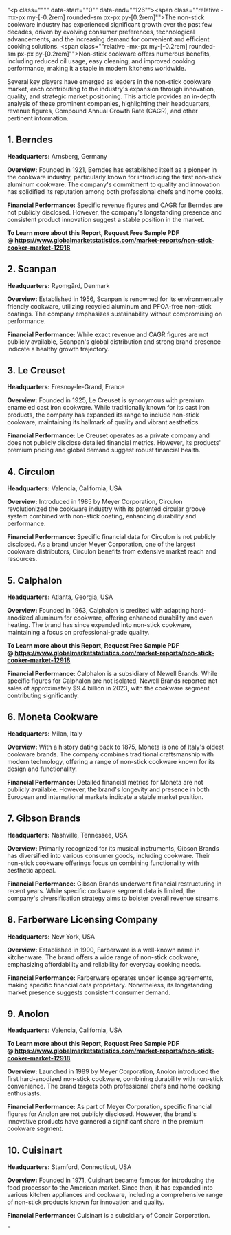 "<p class="""" data-start=""0"" data-end=""126""><span class=""relative -mx-px my-[-0.2rem] rounded-sm px-px py-[0.2rem]"">The non-stick cookware industry has experienced significant growth over the past few decades, driven by evolving consumer preferences, technological advancements, and the increasing demand for convenient and efficient cooking solutions.</span> <span class=""relative -mx-px my-[-0.2rem] rounded-sm px-px py-[0.2rem]"">Non-stick cookware offers numerous benefits, including reduced oil usage, easy cleaning, and improved cooking performance, making it a staple in modern kitchens worldwide.</span></p>
<p class="""" data-start=""128"" data-end=""247""><span class=""relative -mx-px my-[-0.2rem] rounded-sm px-px py-[0.2rem]"">Several key players have emerged as leaders in the non-stick cookware market, each contributing to the industry's expansion through innovation, quality, and strategic market positioning.</span> <span class=""relative -mx-px my-[-0.2rem] rounded-sm px-px py-[0.2rem]"">This article provides an in-depth analysis of these prominent companies, highlighting their headquarters, revenue figures, Compound Annual Growth Rate (CAGR), and other pertinent information.</span></p>
<h2 class="""" data-start=""249"" data-end=""262"">1. Berndes</h2>
<p class="""" data-start=""264"" data-end=""363""><strong data-start=""264"" data-end=""281"">Headquarters:</strong> <span class=""relative -mx-px my-[-0.2rem] rounded-sm px-px py-[0.2rem]"">Arnsberg, Germany</span></p>
<p class="""" data-start=""365"" data-end=""500""><strong data-start=""365"" data-end=""378"">Overview:</strong> <span class=""relative -mx-px my-[-0.2rem] rounded-sm px-px py-[0.2rem]"">Founded in 1921, Berndes has established itself as a pioneer in the cookware industry, particularly known for introducing the first non-stick aluminum cookware.</span> <span class=""relative -mx-px my-[-0.2rem] rounded-sm px-px py-[0.2rem]"">The company's commitment to quality and innovation has solidified its reputation among both professional chefs and home cooks.</span></p>
<p class="""" data-start=""502"" data-end=""654""><strong data-start=""502"" data-end=""528"">Financial Performance:</strong> <span class=""relative -mx-px my-[-0.2rem] rounded-sm px-px py-[0.2rem]"">Specific revenue figures and CAGR for Berndes are not publicly disclosed.</span> <span class=""relative -mx-px my-[-0.2rem] rounded-sm px-px py-[0.2rem]"">However, the company's longstanding presence and consistent product innovation suggest a stable position in the market.</span></p>
<p class="""" data-start=""502"" data-end=""654""><strong>To Learn more about this Report, Request Free Sample PDF @&nbsp;<a href=""https://www.globalmarketstatistics.com/market-reports/non-stick-cooker-market-12918"">https://www.globalmarketstatistics.com/market-reports/non-stick-cooker-market-12918</a></strong></p>
<h2 class="""" data-start=""656"" data-end=""669"">2. Scanpan</h2>
<p class="""" data-start=""671"" data-end=""774""><strong data-start=""671"" data-end=""688"">Headquarters:</strong> <span class=""relative -mx-px my-[-0.2rem] rounded-sm px-px py-[0.2rem]"">Ryomg&aring;rd, Denmark</span></p>
<p class="""" data-start=""776"" data-end=""915""><strong data-start=""776"" data-end=""789"">Overview:</strong> <span class=""relative -mx-px my-[-0.2rem] rounded-sm px-px py-[0.2rem]"">Established in 1956, Scanpan is renowned for its environmentally friendly cookware, utilizing recycled aluminum and PFOA-free non-stick coatings.</span> <span class=""relative -mx-px my-[-0.2rem] rounded-sm px-px py-[0.2rem]"">The company emphasizes sustainability without compromising on performance.</span></p>
<p class="""" data-start=""917"" data-end=""1029""><strong data-start=""917"" data-end=""943"">Financial Performance:</strong> <span class=""relative -mx-px my-[-0.2rem] rounded-sm px-px py-[0.2rem]"">While exact revenue and CAGR figures are not publicly available, Scanpan's global distribution and strong brand presence indicate a healthy growth trajectory.</span></p>
<h2 class="""" data-start=""1031"" data-end=""1047"">3. Le Creuset</h2>
<p class="""" data-start=""1049"" data-end=""1152""><strong data-start=""1049"" data-end=""1066"">Headquarters:</strong> <span class=""relative -mx-px my-[-0.2rem] rounded-sm px-px py-[0.2rem]"">Fresnoy-le-Grand, France</span></p>
<p class="""" data-start=""1154"" data-end=""1293""><strong data-start=""1154"" data-end=""1167"">Overview:</strong> <span class=""relative -mx-px my-[-0.2rem] rounded-sm px-px py-[0.2rem]"">Founded in 1925, Le Creuset is synonymous with premium enameled cast iron cookware.</span> <span class=""relative -mx-px my-[-0.2rem] rounded-sm px-px py-[0.2rem]"">While traditionally known for its cast iron products, the company has expanded its range to include non-stick cookware, maintaining its hallmark of quality and vibrant aesthetics.</span></p>
<p class="""" data-start=""1295"" data-end=""1447""><strong data-start=""1295"" data-end=""1321"">Financial Performance:</strong> <span class=""relative -mx-px my-[-0.2rem] rounded-sm px-px py-[0.2rem]"">Le Creuset operates as a private company and does not publicly disclose detailed financial metrics.</span> <span class=""relative -mx-px my-[-0.2rem] rounded-sm px-px py-[0.2rem]"">However, its products' premium pricing and global demand suggest robust financial health.</span></p>
<h2 class="""" data-start=""1449"" data-end=""1463"">4. Circulon</h2>
<p class="""" data-start=""1465"" data-end=""1568""><strong data-start=""1465"" data-end=""1482"">Headquarters:</strong> <span class=""relative -mx-px my-[-0.2rem] rounded-sm px-px py-[0.2rem]"">Valencia, California, USA</span></p>
<p class="""" data-start=""1570"" data-end=""1669""><strong data-start=""1570"" data-end=""1583"">Overview:</strong> <span class=""relative -mx-px my-[-0.2rem] rounded-sm px-px py-[0.2rem]"">Introduced in 1985 by Meyer Corporation, Circulon revolutionized the cookware industry with its patented circular groove system combined with non-stick coating, enhancing durability and performance.</span></p>
<p class="""" data-start=""1671"" data-end=""1823""><strong data-start=""1671"" data-end=""1697"">Financial Performance:</strong> <span class=""relative -mx-px my-[-0.2rem] rounded-sm px-px py-[0.2rem]"">Specific financial data for Circulon is not publicly disclosed.</span> <span class=""relative -mx-px my-[-0.2rem] rounded-sm px-px py-[0.2rem]"">As a brand under Meyer Corporation, one of the largest cookware distributors, Circulon benefits from extensive market reach and resources.</span></p>
<h2 class="""" data-start=""1825"" data-end=""1840"">5. Calphalon</h2>
<p class="""" data-start=""1842"" data-end=""1945""><strong data-start=""1842"" data-end=""1859"">Headquarters:</strong> <span class=""relative -mx-px my-[-0.2rem] rounded-sm px-px py-[0.2rem]"">Atlanta, Georgia, USA</span></p>
<p class="""" data-start=""1947"" data-end=""2086""><strong data-start=""1947"" data-end=""1960"">Overview:</strong> <span class=""relative -mx-px my-[-0.2rem] rounded-sm px-px py-[0.2rem]"">Founded in 1963, Calphalon is credited with adapting hard-anodized aluminum for cookware, offering enhanced durability and even heating.</span> <span class=""relative -mx-px my-[-0.2rem] rounded-sm px-px py-[0.2rem]"">The brand has since expanded into non-stick cookware, maintaining a focus on professional-grade quality.</span></p>
<p class="""" data-start=""1947"" data-end=""2086""><strong>To Learn more about this Report, Request Free Sample PDF @&nbsp;<a href=""https://www.globalmarketstatistics.com/market-reports/non-stick-cooker-market-12918"">https://www.globalmarketstatistics.com/market-reports/non-stick-cooker-market-12918</a></strong></p>
<p class="""" data-start=""2088"" data-end=""2240""><strong data-start=""2088"" data-end=""2114"">Financial Performance:</strong> <span class=""relative -mx-px my-[-0.2rem] rounded-sm px-px py-[0.2rem]"">Calphalon is a subsidiary of Newell Brands.</span> <span class=""relative -mx-px my-[-0.2rem] rounded-sm px-px py-[0.2rem]"">While specific figures for Calphalon are not isolated, Newell Brands reported net sales of approximately $9.4 billion in 2023, with the cookware segment contributing significantly.</span></p>
<h2 class="""" data-start=""2242"" data-end=""2263"">6. Moneta Cookware</h2>
<p class="""" data-start=""2265"" data-end=""2368""><strong data-start=""2265"" data-end=""2282"">Headquarters:</strong> <span class=""relative -mx-px my-[-0.2rem] rounded-sm px-px py-[0.2rem]"">Milan, Italy</span></p>
<p class="""" data-start=""2370"" data-end=""2509""><strong data-start=""2370"" data-end=""2383"">Overview:</strong> <span class=""relative -mx-px my-[-0.2rem] rounded-sm px-px py-[0.2rem]"">With a history dating back to 1875, Moneta is one of Italy's oldest cookware brands.</span> <span class=""relative -mx-px my-[-0.2rem] rounded-sm px-px py-[0.2rem]"">The company combines traditional craftsmanship with modern technology, offering a range of non-stick cookware known for its design and functionality.</span></p>
<p class="""" data-start=""2511"" data-end=""2663""><strong data-start=""2511"" data-end=""2537"">Financial Performance:</strong> <span class=""relative -mx-px my-[-0.2rem] rounded-sm px-px py-[0.2rem]"">Detailed financial metrics for Moneta are not publicly available.</span> <span class=""relative -mx-px my-[-0.2rem] rounded-sm px-px py-[0.2rem]"">However, the brand's longevity and presence in both European and international markets indicate a stable market position.</span></p>
<h2 class="""" data-start=""2665"" data-end=""2684"">7. Gibson Brands</h2>
<p class="""" data-start=""2686"" data-end=""2789""><strong data-start=""2686"" data-end=""2703"">Headquarters:</strong> <span class=""relative -mx-px my-[-0.2rem] rounded-sm px-px py-[0.2rem]"">Nashville, Tennessee, USA</span></p>
<p class="""" data-start=""2791"" data-end=""2930""><strong data-start=""2791"" data-end=""2804"">Overview:</strong> <span class=""relative -mx-px my-[-0.2rem] rounded-sm px-px py-[0.2rem]"">Primarily recognized for its musical instruments, Gibson Brands has diversified into various consumer goods, including cookware.</span> <span class=""relative -mx-px my-[-0.2rem] rounded-sm px-px py-[0.2rem]"">Their non-stick cookware offerings focus on combining functionality with aesthetic appeal.</span></p>
<p class="""" data-start=""2932"" data-end=""3084""><strong data-start=""2932"" data-end=""2958"">Financial Performance:</strong> <span class=""relative -mx-px my-[-0.2rem] rounded-sm px-px py-[0.2rem]"">Gibson Brands underwent financial restructuring in recent years.</span> <span class=""relative -mx-px my-[-0.2rem] rounded-sm px-px py-[0.2rem]"">While specific cookware segment data is limited, the company's diversification strategy aims to bolster overall revenue streams.</span></p>
<h2 class="""" data-start=""3086"" data-end=""3120"">8. Farberware Licensing Company</h2>
<p class="""" data-start=""3122"" data-end=""3225""><strong data-start=""3122"" data-end=""3139"">Headquarters:</strong> <span class=""relative -mx-px my-[-0.2rem] rounded-sm px-px py-[0.2rem]"">New York, USA</span></p>
<p class="""" data-start=""3227"" data-end=""3366""><strong data-start=""3227"" data-end=""3240"">Overview:</strong> <span class=""relative -mx-px my-[-0.2rem] rounded-sm px-px py-[0.2rem]"">Established in 1900, Farberware is a well-known name in kitchenware.</span> <span class=""relative -mx-px my-[-0.2rem] rounded-sm px-px py-[0.2rem]"">The brand offers a wide range of non-stick cookware, emphasizing affordability and reliability for everyday cooking needs.</span></p>
<p class="""" data-start=""3368"" data-end=""3520""><strong data-start=""3368"" data-end=""3394"">Financial Performance:</strong> <span class=""relative -mx-px my-[-0.2rem] rounded-sm px-px py-[0.2rem]"">Farberware operates under license agreements, making specific financial data proprietary.</span> <span class=""relative -mx-px my-[-0.2rem] rounded-sm px-px py-[0.2rem]"">Nonetheless, its longstanding market presence suggests consistent consumer demand.</span></p>
<h2 class="""" data-start=""3522"" data-end=""3534"">9. Anolon</h2>
<p class="""" data-start=""3536"" data-end=""3639""><strong data-start=""3536"" data-end=""3553"">Headquarters:</strong> <span class=""relative -mx-px my-[-0.2rem] rounded-sm px-px py-[0.2rem]"">Valencia, California, USA</span></p>
<p class="""" data-start=""3536"" data-end=""3639""><strong>To Learn more about this Report, Request Free Sample PDF @&nbsp;<a href=""https://www.globalmarketstatistics.com/market-reports/non-stick-cooker-market-12918"">https://www.globalmarketstatistics.com/market-reports/non-stick-cooker-market-12918</a></strong></p>
<p class="""" data-start=""3641"" data-end=""3780""><strong data-start=""3641"" data-end=""3654"">Overview:</strong> <span class=""relative -mx-px my-[-0.2rem] rounded-sm px-px py-[0.2rem]"">Launched in 1989 by Meyer Corporation, Anolon introduced the first hard-anodized non-stick cookware, combining durability with non-stick convenience.</span> <span class=""relative -mx-px my-[-0.2rem] rounded-sm px-px py-[0.2rem]"">The brand targets both professional chefs and home cooking enthusiasts.</span></p>
<p class="""" data-start=""3782"" data-end=""3934""><strong data-start=""3782"" data-end=""3808"">Financial Performance:</strong> <span class=""relative -mx-px my-[-0.2rem] rounded-sm px-px py-[0.2rem]"">As part of Meyer Corporation, specific financial figures for Anolon are not publicly disclosed.</span> <span class=""relative -mx-px my-[-0.2rem] rounded-sm px-px py-[0.2rem]"">However, the brand's innovative products have garnered a significant share in the premium cookware segment.</span></p>
<h2 class="""" data-start=""3936"" data-end=""3952"">10. Cuisinart</h2>
<p class="""" data-start=""3954"" data-end=""4057""><strong data-start=""3954"" data-end=""3971"">Headquarters:</strong> <span class=""relative -mx-px my-[-0.2rem] rounded-sm px-px py-[0.2rem]"">Stamford, Connecticut, USA</span></p>
<p class="""" data-start=""4059"" data-end=""4198""><strong data-start=""4059"" data-end=""4072"">Overview:</strong> <span class=""relative -mx-px my-[-0.2rem] rounded-sm px-px py-[0.2rem]"">Founded in 1971, Cuisinart became famous for introducing the food processor to the American market.</span> <span class=""relative -mx-px my-[-0.2rem] rounded-sm px-px py-[0.2rem]"">Since then, it has expanded into various kitchen appliances and cookware, including a comprehensive range of non-stick products known for innovation and quality.</span></p>
<p class="""" data-start=""4200"" data-end=""4275""><strong data-start=""4200"" data-end=""4226"">Financial Performance:</strong> Cuisinart is a subsidiary of Conair Corporation.</p>"
